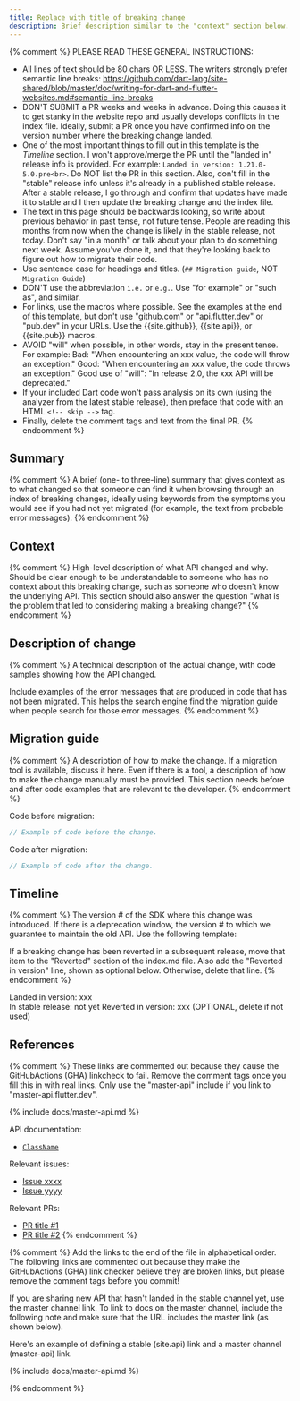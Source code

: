 ```yaml
---
title: Replace with title of breaking change
description: Brief description similar to the "context" section below. The description shouldn't have any linebreaks - let it go long and wrap. Text below should break at 80 chars or less.
---
```


{% comment %}
  PLEASE READ THESE GENERAL INSTRUCTIONS:
  * All lines of text should be 80 chars OR LESS.
    The writers strongly prefer semantic line breaks:
    https://github.com/dart-lang/site-shared/blob/master/doc/writing-for-dart-and-flutter-websites.md#semantic-line-breaks
  * DON'T SUBMIT a PR weeks and weeks in advance.
    Doing this causes it to get stanky in the website
    repo and usually develops conflicts in the index file.
    Ideally, submit a PR once you have confirmed
    info on the version number where the breaking
    change landed.
  * One of the most important things to fill out 
    in this template is the *Timeline* section.
    I won't approve/merge the PR until the "landed in"
    release info is provided. For example:
    `Landed in version: 1.21.0-5.0.pre<br>`.
    Do NOT list the PR in this section. Also, don't
    fill in the "stable" release info unless it's
    already in a published stable release.
    After a stable release, I go through and confirm
    that updates have made it to stable and I then
    update the breaking change and the index file.
  * The text in this page should be backwards looking,
    so write about previous behavior in past tense,
    not future tense. People are reading this months
    from now when the change is likely in the stable
    release, not today. Don't say "in a month" or
    talk about your plan to do something next week.
    Assume you've done it, and that they're looking
    back to figure out how to migrate their code.
  * Use sentence case for headings and titles.
    (`## Migration guide`, NOT `Migration Guide`)
  * DON'T use the abbreviation `i.e.` or `e.g.`.
    Use "for example" or "such as", and similar.
  * For links, use the macros where possible.
    See the examples at the end of this template,
    but don't use "github.com" or "api.flutter.dev" or
    "pub.dev" in your URLs. Use the {{site.github}},
    {{site.api}}, or {{site.pub}} macros.
  * AVOID "will" when possible, in other words,
    stay in the present tense. For example:
    Bad: "When encountering an xxx value,
          the code will throw an exception."
    Good: "When encountering an xxx value,
           the code throws an exception."
    Good use of "will": "In release 2.0, the xxx API
          will be deprecated."
  * If your included Dart code won't pass analysis
    on its own (using the analyzer from the latest
    stable release), then preface that code with an
    HTML `<!-- skip -->` tag.
  * Finally, delete the comment tags and text from the
    final PR.
{% endcomment %}

## Summary

{% comment %}
  A brief (one- to three-line) summary that gives
  context as to what changed so that someone can
  find it when browsing through an index of
  breaking changes, ideally using keywords from
  the symptoms you would see if you had not yet
  migrated (for example, the text from probable
  error messages).
{% endcomment %}

## Context

{% comment %}
  High-level description of what API changed and why.
  Should be clear enough to be understandable to someone
  who has no context about this breaking change,
  such as someone who doesn't know the underlying API.
  This section should also answer the question
  "what is the problem that led to considering making
  a breaking change?"
{% endcomment %}

## Description of change

{% comment %}
A technical description of the actual change,
with code samples showing how the API changed.

Include examples of the error messages that are produced
in code that has not been migrated. This helps the search
engine find the migration guide when people search for those
error messages.
{% endcomment %}

## Migration guide

{% comment %}
  A description of how to make the change.
  If a migration tool is available,
  discuss it here. Even if there is a tool,
  a description of how to make the change manually
  must be provided. This section needs before and
  after code examples that are relevant to the
  developer.
{% endcomment %}

Code before migration:

<!-- skip -->
```dart
// Example of code before the change.
```

Code after migration:

<!-- skip -->
```dart
// Example of code after the change.
```

## Timeline

{% comment %}
  The version # of the SDK where this change was
  introduced.  If there is a deprecation window,
  the version # to which we guarantee to maintain
  the old API. Use the following template:

  If a breaking change has been reverted in a
  subsequent release, move that item to the
  "Reverted" section of the index.md file.
  Also add the "Reverted in version" line,
  shown as optional below. Otherwise, delete
  that line.
{% endcomment %}

Landed in version: xxx<br>
In stable release: not yet
Reverted in version: xxx  (OPTIONAL, delete if not used)

## References

{% comment %}
  These links are commented out because they
  cause the GitHubActions (GHA) linkcheck to fail.
  Remove the comment tags once you fill this in with
  real links. Only use the "master-api" include if
  you link to "master-api.flutter.dev".

{% include docs/master-api.md %}

API documentation:

* [`ClassName`][]

Relevant issues:

* [Issue xxxx][]
* [Issue yyyy][]

Relevant PRs:

* [PR title #1][]
* [PR title #2][]
{% endcomment %}

{% comment %}
  Add the links to the end of the file in alphabetical order.
  The following links are commented out because they make
  the GitHubActions (GHA) link checker believe they are broken links,
  but please remove the comment tags before you commit!

  If you are sharing new API that hasn't landed in
  the stable channel yet, use the master channel link.
  To link to docs on the master channel,
  include the following note and make sure that
  the URL includes the master link (as shown below).

  Here's an example of defining a stable (site.api) link
  and a master channel (master-api) link.

<!-- Stable channel link: -->
[`ClassName`]: {{site.api}}/flutter/[link_to_relevant_page].html

<!-- Master channel link: -->
{% include docs/master-api.md %}

[`ClassName`]: {{site.master-api}}/flutter/[link_to_relevant_page].html

[Issue xxxx]: {{site.repo.flutter}}/issues/[link_to_actual_issue]
[Issue yyyy]: {{site.repo.flutter}}/issues/[link_to_actual_issue]
[PR title #1]: {{site.repo.flutter}}/pull/[link_to_actual_pr]
[PR title #2]: {{site.repo.flutter}}/pull/[link_to_actual_pr]
{% endcomment %}
